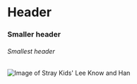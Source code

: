 # Header

### Smaller header

###### Smallest header

![Image of Stray Kids' Lee Know and Han](https://dk2dv4ezy246u.cloudfront.net/widgets/sSvAnoKFS09_large.jpg)
